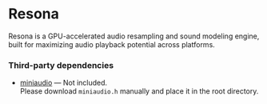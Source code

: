 ﻿# Resona

Resona is a GPU-accelerated audio resampling and sound modeling engine, built for maximizing audio playback potential across platforms.

### Third-party dependencies

- [miniaudio](https://github.com/mackron/miniaudio) — Not included.  
  Please download `miniaudio.h` manually and place it in the root directory.
